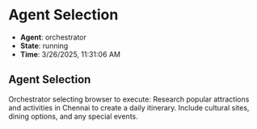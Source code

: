 # Agent Selection

- **Agent**: orchestrator
- **State**: running
- **Time**: 3/26/2025, 11:31:06 AM

## Agent Selection

Orchestrator selecting browser to execute: Research popular attractions and activities in Chennai to create a daily itinerary. Include cultural sites, dining options, and any special events.

